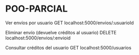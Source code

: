 # POO-PARCIAL
Ver envíos por usuario
GET localhost:5000/envios/:usuarioId

Eliminar envío (devuelve créditos al usuario)
DELETE localhost:5000/envios/:envioid

Consultar créditos del usuario
GET localhost:5000/usuarios
